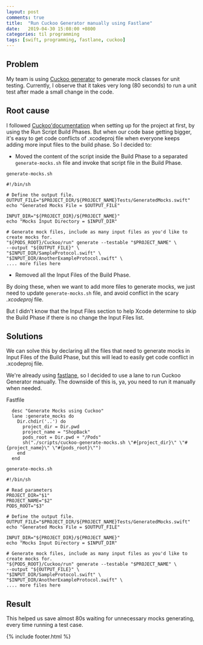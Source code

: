 ```yaml
---
layout: post
comments: true
title:  "Run Cuckoo Generator manually using Fastlane"
date:   2019-04-30 15:08:00 +0800
categories: til programming
tags: [swift, programming, fastlane, cuckoo]
---
```

## Problem
My team is using [Cuckoo generator](https://github.com/Brightify/Cuckoo) to generate mock classes for unit testing. Currently, I observe that it takes very long (80 seconds) to run a unit test after made a small change in the code.

## Root cause
I followed [Cuckoo'documentation](https://github.com/Brightify/Cuckoo#1-installation) when setting up for the project at first, by using the Run Script Build Phases. But when our code base getting bigger, it's easy to get code conflicts of .xcodeproj file when everyone keeps adding more input files to the build phase. So I decided to:
- Moved the content of the script inside the Build Phase to a separated `generate-mocks.sh` file and invoke that script file in the Build Phase. 

`generate-mocks.sh`
```
#!/bin/sh

# Define the output file. 
OUTPUT_FILE="$PROJECT_DIR/${PROJECT_NAME}Tests/GeneratedMocks.swift"
echo "Generated Mocks File = $OUTPUT_FILE"

INPUT_DIR="${PROJECT_DIR}/${PROJECT_NAME}"
echo "Mocks Input Directory = $INPUT_DIR"

# Generate mock files, include as many input files as you'd like to create mocks for.
"${PODS_ROOT}/Cuckoo/run" generate --testable "$PROJECT_NAME" \
--output "${OUTPUT_FILE}" \
"$INPUT_DIR/SampleProtocol.swift" \
"$INPUT_DIR/AnotherExampleProtocol.swift" \
.... more files here
```

- Removed all the Input Files of the Build Phase. 
  
By doing these, when we want to add more files to generate mocks, we just need to update `generate-mocks.sh` file, and avoid conflict in the scary *.xcodeproj* file.

But I didn't know that the Input Files section to help Xcode determine to skip the Build Phase if there is no change the Input Files list.

## Solutions
We can solve this by declaring all the files that need to generate mocks in Input Files of the Build Phase, but this will lead to easily get code conflict in .xcodeproj file.

We're already using [fastlane](https://fastlane.tools/), so I decided to use a lane to run Cuckoo Generator manually. The downside of this is, ya, you need to run it manually when needed.

Fastfile
```  
  desc "Generate Mocks using Cuckoo"
  lane :generate_mocks do 
    Dir.chdir('..') do
      project_dir = Dir.pwd
      project_name = "ShopBack"
      pods_root = Dir.pwd + "/Pods"
      sh("./scripts/cuckoo-generate-mocks.sh \"#{project_dir}\" \"#{project_name}\" \"#{pods_root}\"")
    end
  end
```

`generate-mocks.sh`
```
#!/bin/sh

# Read parameters
PROJECT_DIR="$1"
PROJECT_NAME="$2"
PODS_ROOT="$3"

# Define the output file. 
OUTPUT_FILE="$PROJECT_DIR/${PROJECT_NAME}Tests/GeneratedMocks.swift"
echo "Generated Mocks File = $OUTPUT_FILE"

INPUT_DIR="${PROJECT_DIR}/${PROJECT_NAME}"
echo "Mocks Input Directory = $INPUT_DIR"

# Generate mock files, include as many input files as you'd like to create mocks for.
"${PODS_ROOT}/Cuckoo/run" generate --testable "$PROJECT_NAME" \
--output "${OUTPUT_FILE}" \
"$INPUT_DIR/SampleProtocol.swift" \
"$INPUT_DIR/AnotherExampleProtocol.swift" \
.... more files here
```

## Result
This helped us save almost 80s waiting for unnecessary mocks generating, every time running a test case.

{% include footer.html %}